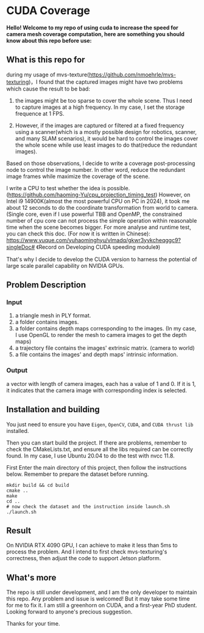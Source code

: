# CUDA Coverage 
**Hello! Welcome to my repo of using cuda to increase the speed for camera mesh coverage computation, here are something you should know about this repo before use:** 

## What is this repo for
during my usage of mvs-texture(https://github.com/nmoehrle/mvs-texturing)，I found that the captured images might have two problems which cause the result to be bad:

1. the images might be too sparse to cover the whole scene. Thus I need to capture images at a high frequency. In my case, I set the storage frequence at 1 FPS.

2. However, if the images are captured or filtered at a fixed frequency using a scanner(which is a mostly possible design for robotics, scanner, and many SLAM scenarios), it would be hard to control the images cover the whole scene while use least images to do that(reduce the redundant images).

Based on those observations, I decide to write a coverage post-processing node to control the image number. In other word, reduce the redundant image frames while maximize the coverage of the scene.

I write a CPU to test whether the idea is possible.(https://github.com/haoming-Yu/cpu_projection_timing_test) However, on Intel i9 14900K(almost the most powerful CPU on PC in 2024), it took me about 12 seconds to do the coordinate transformation from world to camera. (Single core, even if I use powerful TBB and OpenMP, the constrained number of cpu core can not process the simple operation within reasonable time when the scene becomes bigger. For more analyse and runtime test, you can check this doc. (For now it is written in Chinese): https://www.yuque.com/yuhaominghyu/vlmadq/gkwr3yvkcheqggc9?singleDoc# 《Record on Developing CUDA speeding module》)

That's why I decide to develop the CUDA version to harness the potential of large scale parallel capability on NVIDIA GPUs.

## Problem Description
### Input
1. a triangle mesh in PLY format.
2. a folder contains images.
3. a folder contains depth maps corresponding to the images. (In my case, I use OpenGL to render the mesh to camera images to get the depth maps)
4. a trajectory file contains the images' extrinsic matrix. (camera to world)
5. a file contains the images' and depth maps' intrinsic information.

### Output
a vector with length of camera images, each has a value of 1 and 0. If it is 1, it indicates that the camera image with corresponding index is selected.

## Installation and building
You just need to ensure you have `Eigen`, `OpenCV`, `CUDA`, and `CUDA thrust lib` installed.

Then you can start build the project. If there are problems, remember to check the CMakeLists.txt, and ensure all the libs required can be correctly found. In my case, I use Ubuntu 20.04 to do the test with nvcc 11.8.

First Enter the main directory of this project, then follow the instructions below. Remember to prepare the dataset before running.

```shell
mkdir build && cd build
cmake ..
make
cd ..
# now check the dataset and the instruction inside launch.sh
./launch.sh
```
## Result
On NVIDIA RTX 4090 GPU, I can achieve to make it less than 5ms to process the problem. And I intend to first check mvs-texturing's correctness, then adjust the code to support Jetson platform.
## What's more
The repo is still under development, and I am the only developer to  maintain this repo. Any problem and issue is welcomed! But it may take some time for me to fix it. I am still a greenhorn on CUDA, and a first-year PhD student. Looking forward to anyone's precious suggestion.

Thanks for your time.